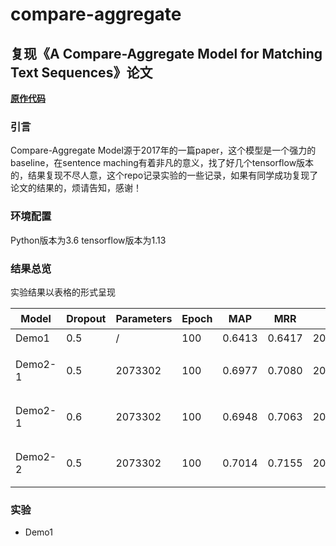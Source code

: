 # compare-aggregate
## 复现《A Compare-Aggregate Model for Matching Text Sequences》论文
[**原作代码**](https://github.com/shuohangwang/SeqMatchSeq/blob/master/wikiqa/compAggWikiqa.lua)
### 引言
Compare-Aggregate Model源于2017年的一篇paper，这个模型是一个强力的baseline，在sentence maching有着非凡的意义，找了好几个tensorflow版本的，结果复现不尽人意，这个repo记录实验的一些记录，如果有同学成功复现了论文的结果的，烦请告知，感谢！

### 环境配置
  
  Python版本为3.6
  tensorflow版本为1.13 
  
### 结果总览
实验结果以表格的形式呈现  

|Model|Dropout|Parameters|Epoch|MAP|MRR|DATE|备注|  
|-|-|-|-|-|-|-|-|
|Demo1|0.5|/|100|0.6413|0.6417|2019.4.23|无|
|Demo2-1|0.5|2073302|100|0.6977|0.7080|2019.4.23|验证集达到0.77/0.78|
|Demo2-1|0.6|2073302|100|0.6948|0.7063|2019.4.23|验证集达到0.75/0.77|
|Demo2-2|0.5|2073302|100|0.7014|0.7155|2019.4.23|验证集达到0.75/0.76|



### 实验
- Demo1  


